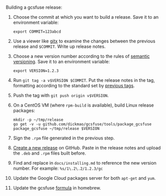 Building a gcsfuse release:

1.  Choose the commit at which you want to build a release. Save it to an
    environment variable:

        export COMMIT=123abcd

2.  Use a viewer like [gitx](http://rowanj.github.io/gitx/) to examine the
    changes between the previous release and `$COMMIT`. Write up release notes.

3.  Choose a new version number according to the rules of [semantic
    versioning][semver]. Save it to an environment variable:

        export VERSION=1.2.3

4.  Run `git tag -a v$VERSION $COMMIT`. Put the release notes in the tag,
    formatting according to the standard set by [previous tags][tags].

5.  Push the tag with `git push origin v$VERSION`.

6.  On a CentOS VM (where `rpm-build` is available), build Linux release
    packages:

        mkdir -p ~/tmp/release
        go get -v -u github.com/dickmao/gcsfuse/tools/package_gcsfuse
        package_gcsfuse ~/tmp/release $VERSION

7.  Sign the `.rpm` file generated in the previous step.

8.  [Create a new release][new-release] on GitHub. Paste in the release notes
    and upload the `.deb` and `.rpm` files built before.

9.  Find and replace in `docs/installing.md` to reference the new version
    number. For example: `%s/1\.2\.2/1.2.3/gc`

10. Update the Google Cloud packages server for both `apt-get` and `yum`.

11. Update the gcsfuse [formula][] in homebrew.

[semver]: http://semver.org/
[tags]: https://github.com/dickmao/gcsfuse/tags
[new-release]: https://github.com/dickmao/gcsfuse/releases/new
[formula]: https://github.com/Homebrew/homebrew-core/blob/master/Formula/gcsfuse.rb
